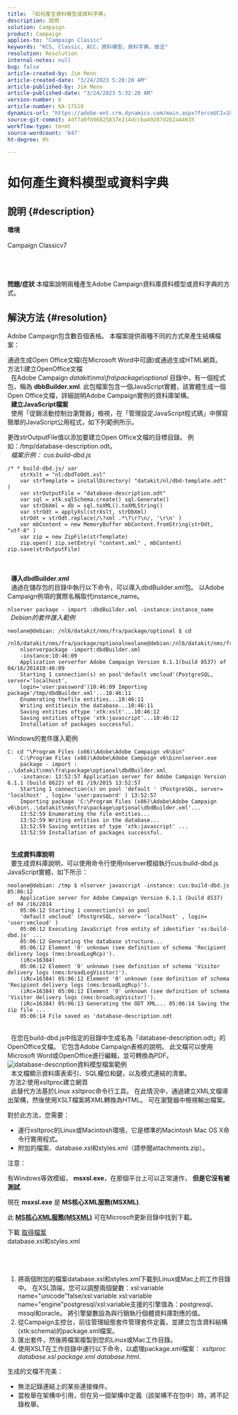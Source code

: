```yaml
---
title: 「如何產生資料模型或資料字典」
description: 說明
solution: Campaign
product: Campaign
applies-to: "Campaign Classic"
keywords: "KCS, Classic, ACC，資料模型，資料字典，做法"
resolution: Resolution
internal-notes: null
bug: false
article-created-by: Jim Menn
article-created-date: "3/24/2023 5:28:20 AM"
article-published-by: Jim Menn
article-published-date: "3/24/2023 5:32:28 AM"
version-number: 6
article-number: KA-17519
dynamics-url: "https://adobe-ent.crm.dynamics.com/main.aspx?forceUCI=1&pagetype=entityrecord&etn=knowledgearticle&id=a5180eab-04ca-ed11-b597-6045bd006295"
source-git-commit: 4df7a0fb96825837e214dccba49287d2b2a44635
workflow-type: tm+mt
source-wordcount: '647'
ht-degree: 0%

---
```


# 如何產生資料模型或資料字典

## 說明 {#description}

<b>環境</b><br><br>Campaign Classicv7<br><br> <br><br><br><b>問題/症狀</b>
本檔案說明兩種產生Adobe Campaign資料庫資料模型或資料字典的方式。


## 解決方法 {#resolution}


Adobe Campaign包含數百個表格。 本檔案提供兩種不同的方式來產生結構檔案：

通過生成Open Office文檔(在Microsoft Word中可讀)或通過生成HTML網頁。
<br>方法1:建立OpenOffice文檔<br> 
在Adobe Campaign *datakit\nms\fra\package\optional* 目錄中，有一個程式包，稱為 <b>dbbBuilder.xml</b>. 此包檔案包含一個JavaScript實體，該實體生成一個Open Office文檔，詳細說明Adobe Campaign實例的資料庫架構。
<br> 
<b>建立JavaScript檔案</b>
<br> 
使用「促銷活動控制台瀏覽器」檢視，在「管理設定JavaScript程式碼」中撰寫簡單的JavaScript公用程式，如下列範例所示。

更改strOutputFile值以添加要建立Open Office文檔的目標目錄。 例如：/tmp/database-description.odt。
<br> 
*檔案示例： cus:build-dbd.js*


```
/* * build-dbd.js/ var 
    strXslt = "nl:dbdToOdt.xsl" 
    var strTemplate = installDirectory( "datakit/nl/dbd-template.odt" ) 
    var strOutputFile = "database-description.odt" 
    var sql = xtk.sqlSchema.create() sql.Generate() 
    var strDbXml = db = sql.toXML().toXMLString() 
    var strOdt = applyXsl(strXslt, strDbXml) 
    strOdt = strOdt.replace(/\?xml .*\?\r?\n/, '\r\n' ) 
    var mbContent = new MemoryBuffer mbContent.fromString(strOdt, "utf-8" ) 
    var zip = new ZipFile(strTemplate) 
    zip.open() zip.setEntry( "content.xml" , mbContent) zip.save(strOutputFile)
```

<br> <br> 
<b>導入dbdBuilder.xml</b>
<br> 
通過在儲存包的目錄中執行以下命令，可以導入dbdBuilder.xml包。 以Adobe Campaign例項的實際名稱取代instance_name。

`nlserver package - import :dbdBuilder.xml -instance:instance_name`
<br> 
*Debian的套件匯入範例*


```
neolane@debian: /nl6/datakit/nms/fra/package/optional $ cd 
    /nl6/datakit/nms/fra/package/optionalneolane@debian:/nl6/datakit/nms/fra/package/optional$ 
    nlserverpackage -import:dbdBuilder.xml 
    -instance:10:46:09 
    Application serverfor Adobe Campaign Version 6.1.1(build 8537) of 04/16/201410:46:09 
    Starting 1 connection(s) on pool'default vmcloud'(PostgreSQL, server='localhost', 
    login='user:password')10:46:09 Importing package'/tmp/dbdBuilder.xml'...10:46:11 
    Enumerating thefile entities...10:46:11 
    Writing entitiesin the database...10:46:11 
    Saving entities oftype 'xtk:xslt'...10:46:12 
    Saving entities oftype 'xtk:javascript'...10:46:12 
    Installation of packages successful.
```


Windows的套件匯入範例


```
C: cd "\Program Files (x86)\Adobe\Adobe Campaign v6\bin" 
    C:\Program Files (x86)\Adobe\Adobe Campaign v6\binnlserver.exe 
    package - import : ..\datakit\nms\fra\package\optional\dbdBuilder.xml 
    -instance: 13:52:57 Application server for Adobe Campaign Version 6.1.1 (build 8622) of 01 /19/2015 13:52:57 
    Starting 1 connection(s) on pool 'default ' (PostgreSQL, server= 'localhost' , login= 'user:password' ) 13:52:57
    Importing package 'C:\Program Files (x86)\Adobe\Adobe Campaign v6\bin\..\datakit\nms\fra\package\optional\dbdBuilder.xml'... 
    13:52:59 Enumerating the file entities... 
    13:52:59 Writing entities in the database... 
    13:52:59 Saving entities of type 'xtk:javascript' ... 
    13:52:59 Installation of packages successful.
```

<br> 
<b>生成資料庫說明</b>
<br> 
要生成資料庫說明，可以使用命令行使用nlserver模組執行cus:build-dbd.js JavaScript實體，如下所示：


```
neolane@debian: /tmp $ nlserver javascript -instance: cus:build-dbd.js 05:06:12 
    Application server for Adobe Campaign Version 6.1.1 (build 8537) of 04 /16/2014 
    05:06:12 Starting 1 connection(s) on pool 
    'default vmcloud' (PostgreSQL, server= 'localhost' , login= 'user:vmcloud' ) 
    05:06:12 Executing JavaScript from entity of identifier 'xs:build-dbd.js' ... 
    05:06:12 Generating the database structure... 
    05:06:12 Element '0' unknown (see definition of schema 'Recipient delivery logs (nms:broadLogRcp)'). 
    (iRc=16384) 
    05:06:12 Element '0' unknown (see definition of schema 'Visitor delivery logs (nms:broadLogVisitor)'). 
    (iRc=16384) 05:06:12 Element '0' unknown (see definition of schema 'Recipient delivery logs (nms:broadLogRcp)'). 
    (iRc=16384) 05:06:12 Element '0' unknown (see definition of schema 'Visitor delivery logs (nms:broadLogVisitor)'). 
    (iRc=16384) 05:06:13 Generating the ODT XML... 05:06:14 Saving the zip file ... 
    05:06:14 File saved as 'database-description.odt
```

<br> 
在您在build-dbd.js中指定的目錄中生成名為「database-description.odt」的OpenOffice文檔。 它包含Adobe Campaign表格的說明。 此文檔可以使用Microsoft Word或OpenOffice進行編輯，並可轉換為PDF。
![database-description](https://helpx.adobe.com/content/dam/help/en/campaign/kb/generate-data-model/jcr%3acontent/main-pars/image/database-description.gif "database-description")資料模型檔案範例<br> 
本文檔顯示資料庫表索引、SQL欄位和鍵，以及模式連結的清單。
<br> 方法2:使用xsltproc建立網頁<br> 
此替代方法基於Linux xsltproc命令行工具。 在此情況中，通過建立XML文檔導出架構，然後使用XSLT檔案將XML轉換為HTML。 可在瀏覽器中檢視輸出檔案。

對於此方法，您需要：

- 運行xsltproc的Linux或Macintosh環境，它是標準的Macintosh Mac OS X命令行實用程式。
- 附加的檔案、database.xsl和styles.xml（請參閱attachments.zip）。


注意：

有Windows等效模組， <b>msxsl.exe</b>，在那個平台上可以正常運作， <b>但是它沒有被測試</b>.

現在 <b>msxsl.exe</b> 是 <b>MS核心XML服務(MSXML)</b>.

此 [<b>MS核心XML服務(MSXML)</b>](https://www.catalog.update.microsoft.com/Search.aspx?q=Microsoft%20Core%20XML%20Services%20%28MSXML%29%204.0) 可在Microsoft更新目錄中找到下載。



下載
[取得檔案](https://helpx.adobe.com/content/dam/help/en/campaign/kb/generate-data-model/jcr:content/main-pars/download_123504941/attachments.zip "attachments.zip") <br>database.xsl和styles.xml<br> <br> <br> 
1. 將兩個附加的檔案database.xsl和styles.xml下載到Linux或Mac上的工作目錄中。 在XSL頂端，您可以調整兩個變數：xsl:variable name=&quot;unicode&quot;false/xsl:variable xsl:variable name=&quot;engine&quot;postgresql/xsl:variable支援的引擎值為：postgresql、mssql和oracle。 將引擎變數設為與行銷執行個體資料庫對應的值。
2. 從Campaign主控台，前往管理組態套件管理套件定義，並建立包含資料結構(xtk:schema)的package.xml檔案。
3. 匯出套件，然後將檔案複製到您的Linux或Mac工作目錄。
4. 使用XSLT在工作目錄中運行以下命令，以處理package.xml檔案： *xsltproc database.xsl package.xml database.html*.


生成的文檔不完美：

- 無法記錄連結上的某些連接條件。
- 當枚舉在架構中引用，但在另一個架構中定義（該架構不在包中）時，將不記錄枚舉。

